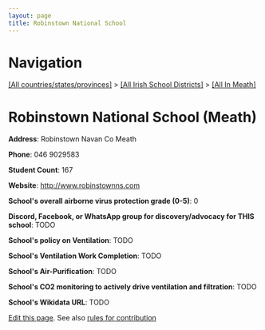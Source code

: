 ```yaml
---
layout: page
title: Robinstown National School
---
```

# Navigation

[[All countries/states/provinces]](../../..) > [[All Irish School Districts]](../..) > [[All In Meath]](..)

# Robinstown National School (Meath)

**Address**: Robinstown Navan Co Meath

**Phone**: 046 9029583

**Student Count**: 167

**Website**: <http://www.robinstownns.com>

**School's overall airborne virus protection grade (0-5)**: 0

**Discord, Facebook, or WhatsApp group for discovery/advocacy for THIS school**: TODO

**School's policy on Ventilation**: TODO

**School's Ventilation Work Completion**: TODO

**School's Air-Purification**: TODO

**School's CO2 monitoring to actively drive ventilation and filtration**: TODO

**School's Wikidata URL**: TODO


[Edit this page](https://github.com/ventilate-schools/Ireland/edit/main/./Meath/Robinstown_National_School.md). See also [rules for contribution](../../../contribution-rules/)